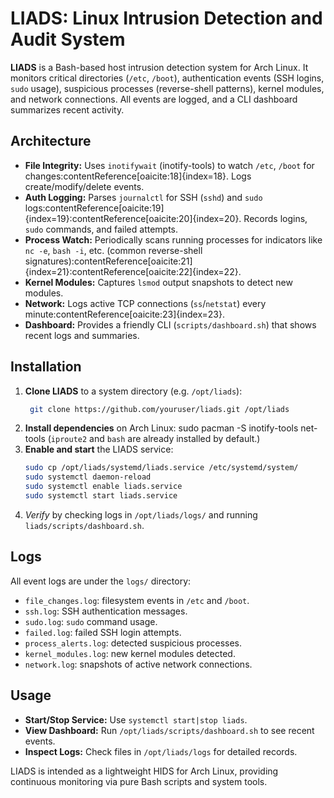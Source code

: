 # LIADS: Linux Intrusion Detection and Audit System

**LIADS** is a Bash-based host intrusion detection system for Arch Linux. It monitors critical directories (`/etc`, `/boot`), authentication events (SSH logins, `sudo` usage), suspicious processes (reverse-shell patterns), kernel modules, and network connections. All events are logged, and a CLI dashboard summarizes recent activity.

## Architecture

- **File Integrity:** Uses `inotifywait` (inotify-tools) to watch `/etc`, `/boot` for changes:contentReference[oaicite:18]{index=18}. Logs create/modify/delete events.
- **Auth Logging:** Parses `journalctl` for SSH (`sshd`) and `sudo` logs:contentReference[oaicite:19]{index=19}:contentReference[oaicite:20]{index=20}. Records logins, `sudo` commands, and failed attempts.
- **Process Watch:** Periodically scans running processes for indicators like `nc -e`, `bash -i`, etc. (common reverse-shell signatures):contentReference[oaicite:21]{index=21}:contentReference[oaicite:22]{index=22}.
- **Kernel Modules:** Captures `lsmod` output snapshots to detect new modules.
- **Network:** Logs active TCP connections (`ss`/`netstat`) every minute:contentReference[oaicite:23]{index=23}.
- **Dashboard:** Provides a friendly CLI (`scripts/dashboard.sh`) that shows recent logs and summaries.

## Installation

1. **Clone LIADS** to a system directory (e.g. `/opt/liads`):
   ```bash
    git clone https://github.com/youruser/liads.git /opt/liads
2. **Install dependencies** on Arch Linux:
    sudo pacman -S inotify-tools net-tools
    (`iproute2` and `bash` are already installed by default.)
3. **Enable and start** the LIADS service:
    ```bash
    sudo cp /opt/liads/systemd/liads.service /etc/systemd/system/
    sudo systemctl daemon-reload
    sudo systemctl enable liads.service
    sudo systemctl start liads.service
4. *Verify* by checking logs in `/opt/liads/logs/` and running `liads/scripts/dashboard.sh`.

## Logs

All event logs are under the `logs/` directory:
- `file_changes.log`: filesystem events in `/etc` and `/boot`.
- `ssh.log`: SSH authentication messages.
- `sudo.log`: `sudo` command usage.
- `failed.log`: failed SSH login attempts.
- `process_alerts.log`: detected suspicious processes.
- `kernel_modules.log`: new kernel modules detected.
- `network.log`: snapshots of active network connections.

## Usage

- **Start/Stop Service:** Use `systemctl start|stop liads`.
- **View Dashboard:** Run `/opt/liads/scripts/dashboard.sh` to see recent events.
- **Inspect Logs:** Check files in `/opt/liads/logs` for detailed records.

LIADS is intended as a lightweight HIDS for Arch Linux, providing continuous monitoring via pure Bash scripts and system tools.

